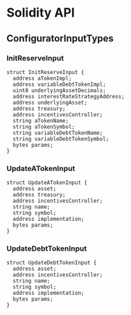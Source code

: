 # Solidity API

## ConfiguratorInputTypes

### InitReserveInput

```solidity
struct InitReserveInput {
  address aTokenImpl;
  address variableDebtTokenImpl;
  uint8 underlyingAssetDecimals;
  address interestRateStrategyAddress;
  address underlyingAsset;
  address treasury;
  address incentivesController;
  string aTokenName;
  string aTokenSymbol;
  string variableDebtTokenName;
  string variableDebtTokenSymbol;
  bytes params;
}
```

### UpdateATokenInput

```solidity
struct UpdateATokenInput {
  address asset;
  address treasury;
  address incentivesController;
  string name;
  string symbol;
  address implementation;
  bytes params;
}
```

### UpdateDebtTokenInput

```solidity
struct UpdateDebtTokenInput {
  address asset;
  address incentivesController;
  string name;
  string symbol;
  address implementation;
  bytes params;
}
```

